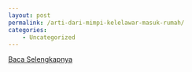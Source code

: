 ```yaml
---
layout: post
permalink: /arti-dari-mimpi-kelelawar-masuk-rumah/
categories:
    - Uncategorized
---
```


[Baca Selengkapnya](/06)